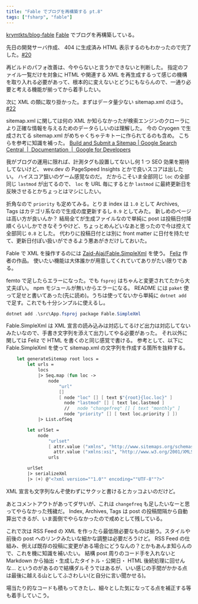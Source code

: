 ```yaml
---
title: "Fable でブログを再構築する pt.8"
tags: ["fsharp", "fable"]
---
```


[krymtkts/blog-fable](https://github.com/krymtkts/blog-fable) [Fable](https://fable.io/) でブログを再構築している。

先日の開発サーバ作成、 404 に生成済み HTML 表示するのもわかったので完了した。[#20](https://github.com/krymtkts/blog-fable/pull/20)

再ビルドのパフォ改善は、今やらないと言うかできないと判断した。
指定のファイル一覧だけを対象に HTML や関連する XML を再生成するって感じの機構を取り入れる必要があって、根本的に変えないとどうにもならんので、一通り必要と考える機能が揃ってから着手したい。

次に XML の類に取り掛かった。まずはデータ量少ない sitemap.xml のほう。 [#22](https://github.com/krymtkts/blog-fable/pull/22)

sitemap.xml に関しては何の XML か知らなかったが検索エンジンのクローラにより正確な情報を与えるためのデータらしいのは理解した。
今の Cryogen で生成されてる sitemap.xml がめちゃくちゃテキトーに作られてるのも含め。
こちらを参考に知識を補った。
[Build and Submit a Sitemap | Google Search Central  |  Documentation  |  Google for Developers](https://developers.google.com/search/docs/crawling-indexing/sitemaps/build-sitemap)

我がブログの運用に限れば、計測タグも設置してないし何 1 つ SEO 効果を期待してないけど、 wev.dev の PageSpeed Insights とかで良いスコアは出したい。
ハイスコア狙いのゲーム感覚なのだ。
だからこそいま全部同じ `loc` の全部同じ `lastmod` が出てるので、 `loc` を URL 毎にするとか `lastmod` に最終更新日を反映させるとかちょっとはマシにしたい。

折角なので `priority` も定めてみる。とりま index は `1.0` として Archives, Tags はカテゴリ系なので生成の度更新するし `0.9` としてみた。
新しめのページは高い方が良いんか？
結局全てが生成ファイルなので単純に post は投稿日付降順くらいしかできなそうやけど、ちょっとめんどいなあと思ったので今は控えて全部同じ `0.8` とした。
代わりに投稿日付とは別に front matter に日付を持たせて、更新日付ぽい扱いができるよう悪あがきだけしておいた。

Fable で XML を操作するのには [Zaid-Ajaj/Fable.SimpleXml](https://github.com/Zaid-Ajaj/Fable.SimpleXml) を使う。 [Feliz](https://github.com/Zaid-Ajaj/Feliz) 作者の作品。
使いたい機能は大体誰かが用意してくれていてありがたい限りである。

femto で足したらエラーになった。でも `fsproj` はちゃんと変更されてたから大丈夫ぽい。 npm モジュールが無いからエラーになる。
README には `paket` 使って足せと書いてあった(先に読め)。うちは使ってないから単純に `dotnet add` で足す。これでも十分シンプルに使えるし。

```powershell
dotnet add .\src\App.fsproj package Fable.SimpleXml
```

Fable.SimpleXml は XML 宣言の読み込みは対応してるけど出力は対応してないみたいなので、手書き文字列を添えて出力してやる必要があった。
それ以外に関しては Feliz で HTML を書くのと同じ感覚で書ける。
参考として、以下に Fable.SimpleXml を使って sitemap.xml の文字列を作成する箇所を抜粋する。

```fsharp
    let generateSitemap root locs =
        let urls =
            locs
            |> Seq.map (fun loc ->
                node
                    "url"
                    []
                    [ node "loc" [] [ text $"{root}{loc.loc}" ]
                      node "lastmod" [] [ text loc.lastmod ]
                      //   node "changefreq" [] [ text "monthly" ]
                      node "priority" [] [ text loc.priority ] ])
            |> List.ofSeq

        let urlSet =
            node
                "urlset"
                [ attr.value ("xmlns", "http://www.sitemaps.org/schemas/sitemap/0.9")
                  attr.value ("xmlns:xsi", "http://www.w3.org/2001/XMLSchema-instance") ]
                urls

        urlSet
        |> serializeXml
        |> (+) @"<?xml version=""1.0"" encoding=""UTF-8""?>"
```

XML 宣言も文字列なんぞ使わずにサクッと書けるとカッコよいのだけど。

あとコメントアウトがあってダサいが、これは `changefreq` も足したいなーと思ってやらなかった残穢だ。
Index, Archives, Tags は post の投稿間隔から自動算出できるが、いま面倒でやらなかったので戒めとして残している。

これで次は RSS Feed の XML を作ったら最低限必要なものは揃う。スタイルや前後の post へのリンクみたいな細かな調整は必要だろうけど。
RSS Feed の仕組み、例えば既存の投稿に変更がある場合にどうなんの？とかもあんま知らんので、これを機に知識を補いたい。
結構 post 周りのコード手を入れないと Markdown から抽出・生成したタイトル・公開日・ HTML 後続処理に回せんな...
というのがあるので結構ダルそうではあるが、いい感じの手間がかかる点は最後に越える山としてふさわしい(と自分に言い聞かせる)。

場当たり的なコードも積もってきたし、細々とした気になってる点を補正する等も着手していこう。
